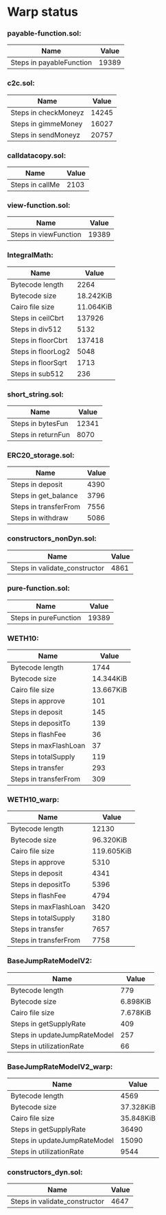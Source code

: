 # Warp status
### payable-function.sol:
| Name | Value |
| ----------- | ----------- |
| Steps in payableFunction | 19389 |
### c2c.sol:
| Name | Value |
| ----------- | ----------- |
| Steps in checkMoneyz | 14245 |
| Steps in gimmeMoney | 16027 |
| Steps in sendMoneyz | 20757 |
### calldatacopy.sol:
| Name | Value |
| ----------- | ----------- |
| Steps in callMe | 2103 |
### view-function.sol:
| Name | Value |
| ----------- | ----------- |
| Steps in viewFunction | 19389 |
### IntegralMath:
| Name | Value |
| ----------- | ----------- |
| Bytecode length | 2264 |
| Bytecode size | 18.242KiB |
| Cairo file size | 11.064KiB |
| Steps in ceilCbrt | 137926 |
| Steps in div512 | 5132 |
| Steps in floorCbrt | 137418 |
| Steps in floorLog2 | 5048 |
| Steps in floorSqrt | 1713 |
| Steps in sub512 | 236 |
### short_string.sol:
| Name | Value |
| ----------- | ----------- |
| Steps in bytesFun | 12341 |
| Steps in returnFun | 8070 |
### ERC20_storage.sol:
| Name | Value |
| ----------- | ----------- |
| Steps in deposit | 4390 |
| Steps in get_balance | 3796 |
| Steps in transferFrom | 7556 |
| Steps in withdraw | 5086 |
### constructors_nonDyn.sol:
| Name | Value |
| ----------- | ----------- |
| Steps in validate_constructor | 4861 |
### pure-function.sol:
| Name | Value |
| ----------- | ----------- |
| Steps in pureFunction | 19389 |
### WETH10:
| Name | Value |
| ----------- | ----------- |
| Bytecode length | 1744 |
| Bytecode size | 14.344KiB |
| Cairo file size | 13.667KiB |
| Steps in approve | 101 |
| Steps in deposit | 145 |
| Steps in depositTo | 139 |
| Steps in flashFee | 36 |
| Steps in maxFlashLoan | 37 |
| Steps in totalSupply | 119 |
| Steps in transfer | 293 |
| Steps in transferFrom | 309 |
### WETH10_warp:
| Name | Value |
| ----------- | ----------- |
| Bytecode length | 12130 |
| Bytecode size | 96.320KiB |
| Cairo file size | 119.605KiB |
| Steps in approve | 5310 |
| Steps in deposit | 4341 |
| Steps in depositTo | 5396 |
| Steps in flashFee | 4794 |
| Steps in maxFlashLoan | 3420 |
| Steps in totalSupply | 3180 |
| Steps in transfer | 7657 |
| Steps in transferFrom | 7758 |
### BaseJumpRateModelV2:
| Name | Value |
| ----------- | ----------- |
| Bytecode length | 779 |
| Bytecode size | 6.898KiB |
| Cairo file size | 7.678KiB |
| Steps in getSupplyRate | 409 |
| Steps in updateJumpRateModel | 257 |
| Steps in utilizationRate | 66 |
### BaseJumpRateModelV2_warp:
| Name | Value |
| ----------- | ----------- |
| Bytecode length | 4569 |
| Bytecode size | 37.328KiB |
| Cairo file size | 35.848KiB |
| Steps in getSupplyRate | 36490 |
| Steps in updateJumpRateModel | 15090 |
| Steps in utilizationRate | 9544 |
### constructors_dyn.sol:
| Name | Value |
| ----------- | ----------- |
| Steps in validate_constructor | 4647 |
